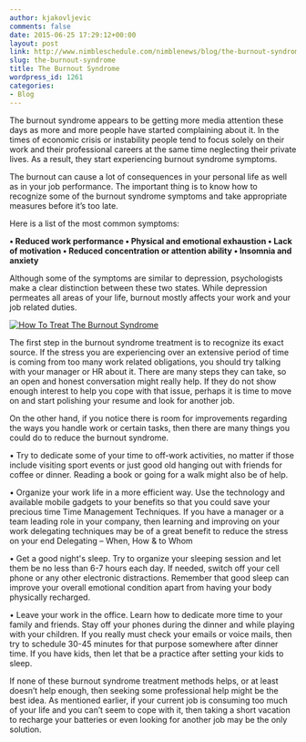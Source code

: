 ```yaml
---
author: kjakovljevic
comments: false
date: 2015-06-25 17:29:12+00:00
layout: post
link: http://www.nimbleschedule.com/nimblenews/blog/the-burnout-syndrome/
slug: the-burnout-syndrome
title: The Burnout Syndrome
wordpress_id: 1261
categories:
- Blog
---
```


The burnout syndrome appears to be getting more media attention these days as more and more people have started complaining about it. In the times of economic crisis or instability people tend to focus solely on their work and their professional careers at the same time neglecting their private lives. As a result, they start experiencing burnout syndrome symptoms.

The burnout can cause a lot of consequences in your personal life as well as in your job performance. The important thing is to know how to recognize some of the burnout syndrome symptoms and take appropriate measures before it’s too late.

Here is a list of the most common symptoms:

**• Reduced work performance
• Physical and emotional exhaustion
• Lack of motivation
• Reduced concentration or attention ability
• Insomnia and anxiety**

Although some of the symptoms are similar to depression, psychologists make a clear distinction between these two states. While depression permeates all areas of your life, burnout mostly affects your work and your job related duties.

[![How To Treat The Burnout Syndrome](http://www.nimbleschedule.com/wp-content/uploads/2015/08/Are-you-burned-out.png)](http://www.nimbleschedule.com/wp-content/uploads/2014/12/burnout-syndrome.jpg)


The first step in the burnout syndrome treatment is to recognize its exact source. If the stress you are experiencing over an extensive period of time is coming from too many work related obligations, you should try talking with your manager or HR about it. There are many steps they can take, so an open and honest conversation might really help. If they do not show enough interest to help you cope with that issue, perhaps it is time to move on and start polishing your resume and look for another job.


On the other hand, if you notice there is room for improvements regarding the ways you handle work or certain tasks, then there are many things you could do to reduce the burnout syndrome.

• Try to dedicate some of your time to off-work activities, no matter if those include visiting sport events or just good old hanging out with friends for coffee or dinner. Reading a book or going for a walk might also be of help.

• Organize your work life in a more efficient way. Use the technology and available mobile gadgets to your benefits so that you could save your precious time Time Management Techniques. If you have a manager or a team leading role in your company, then learning and improving on your work delegating techniques may be of a great benefit to reduce the stress on your end Delegating – When, How & to Whom

• Get a good night's sleep. Try to organize your sleeping session and let them be no less than 6-7 hours each day. If needed, switch off your cell phone or any other electronic distractions. Remember that good sleep can improve your overall emotional condition apart from having your body physically recharged.

• Leave your work in the office. Learn how to dedicate more time to your family and friends. Stay off your phones during the dinner and while playing with your children. If you really must check your emails or voice mails, then try to schedule 30-45 minutes for that purpose somewhere after dinner time. If you have kids, then let that be a practice after setting your kids to sleep.

If none of these burnout syndrome treatment methods helps, or at least doesn’t help enough, then seeking some professional help might be the best idea. As mentioned earlier, if your current job is consuming too much of your life and you can’t seem to cope with it, then taking a short vacation to recharge your batteries or even looking for another job may be the only solution.
